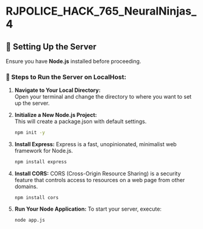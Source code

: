# RJPOLICE_HACK_765_NeuralNinjas_4

## 📝 Setting Up the Server

Ensure you have **Node.js** installed before proceeding.

### 🚀 Steps to Run the Server on LocalHost:

1. **Navigate to Your Local Directory:**  
   Open your terminal and change the directory to where you want to set up the server.
   
2. **Initialize a New Node.js Project:**  
   This will create a package.json with default settings.
   ```bash
   npm init -y

3. **Install Express:**
   Express is a fast, unopinionated, minimalist web framework for Node.js.
   ```bash
   npm install express

4. **Install CORS:**
   CORS (Cross-Origin Resource Sharing) is a security feature that controls access to resources on a web page from other domains.
   ```
   npm install cors

5. **Run Your Node Application:**
   To start your server, execute:
   ```
   node app.js
